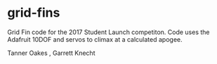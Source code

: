 # grid-fins
Grid Fin code for the 2017 Student Launch competiton. Code uses the Adafruit 10DOF and servos to climax at a calculated apogee. 

Tanner Oakes , Garrett Knecht
